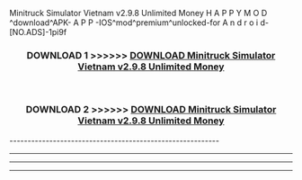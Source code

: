  Minitruck Simulator Vietnam v2.9.8 Unlimited Money  H A P P Y M O D ^download^APK- A P P -IOS^mod^premium^unlocked-for A n d r o i d-[NO.ADS]-1pi9f



<div align="center">

<h3>DOWNLOAD 1 >>>>>> <a href="https://anycloud-bhq.pages.dev/?file=en- Minitruck Simulator Vietnam v2.9.8 Unlimited Money ">DOWNLOAD Minitruck Simulator Vietnam v2.9.8 Unlimited Money  </a></h3><br>

<h3>DOWNLOAD 2 >>>>>> <a href="https://anycloud-bhq.pages.dev/?file=en- Minitruck Simulator Vietnam v2.9.8 Unlimited Money ">DOWNLOAD Minitruck Simulator Vietnam v2.9.8 Unlimited Money  </a></h3>

</div>
----------------------------------------------------------

----------------------------------------------------------

----------------------------------------------------------

----------------------------------------------------------



